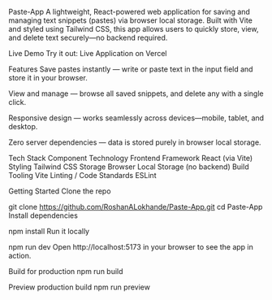 Paste-App
A lightweight, React-powered web application for saving and managing text snippets (pastes) via browser local storage. Built with Vite and styled using Tailwind CSS, this app allows users to quickly store, view, and delete text securely—no backend required.

Live Demo
Try it out: Live Application on Vercel

Features
Save pastes instantly — write or paste text in the input field and store it in your browser.

View and manage — browse all saved snippets, and delete any with a single click.

Responsive design — works seamlessly across devices—mobile, tablet, and desktop.

Zero server dependencies — data is stored purely in browser local storage.

Tech Stack
Component	Technology
Frontend Framework	React (via Vite)
Styling	Tailwind CSS
Storage	Browser Local Storage (no backend)
Build Tooling	Vite
Linting / Code Standards	ESLint

Getting Started
Clone the repo

git clone https://github.com/RoshanALokhande/Paste-App.git
cd Paste-App
Install dependencies

npm install
Run it locally

npm run dev
Open http://localhost:5173 in your browser to see the app in action.

Build for production
npm run build

Preview production build
npm run preview
